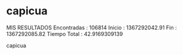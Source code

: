 capicua
=======
MIS RESULTADOS 
Encontradas    : 106814
    Inicio         : 1367292042.91
    Fin            : 1367292085.82
    Tiempo Total   : 42.9169309139

capicua
